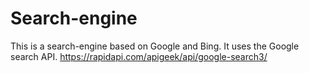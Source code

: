# Search-engine
This is a search-engine based on Google and Bing.
It uses the Google search API. 
https://rapidapi.com/apigeek/api/google-search3/
